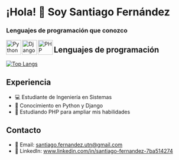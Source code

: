 # ¡Hola! 👋 Soy Santiago Fernández

### Lenguajes de programación que conozco

[<img align="left" alt="Python" width="40px" src="URL_DEL_ICONO_DE_PYTHON" />](https://www.python.org/)
[<img align="left" alt="Django" width="40px" src="URL_DEL_ICONO_DE_DJANGO" />](https://www.djangoproject.com/)
[<img align="left" alt="PHP" width="40px" src="https://w7.pngwing.com/pngs/163/513/png-transparent-php-logos-and-brands-line-filled-icon.png" />](https://www.php.net/)

## Lenguajes de programación
[![Top Langs](https://github-readme-stats.vercel.app/api/top-langs/?username=S4ntifdz&layout=compact)](https://github.com/anuraghazra/github-readme-stats)

## Experiencia
- 💻 Estudiante de Ingeniería en Sistemas
- 🐍 Conocimiento en Python y Django
- 🚀 Estudiando PHP para ampliar mis habilidades

## Contacto
- 📧 Email: santiago.fernandez.utn@gmail.com
- 🔗 LinkedIn: www.linkedin.com/in/santiago-fernandez-7ba514274
<!-- - 🌐 Sitio web: [www.tusitio.com](https://www.tusitio.com) -> 



